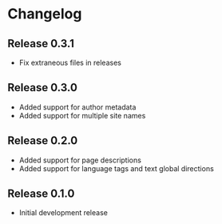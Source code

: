 # Changelog

## Release 0.3.1

- Fix extraneous files in releases

## Release 0.3.0

- Added support for author metadata
- Added support for multiple site names

## Release 0.2.0

- Added support for page descriptions
- Added support for language tags and text global directions

## Release 0.1.0

- Initial development release
